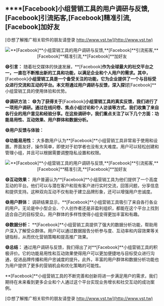 ## ****[Facebook]**小组营销工具的用户调研与反馈,**[Facebook]**引流拓客,**[Facebook]**精准引流,**[Facebook]**加好友**

[😍想了解推广相关软件的朋友请登录 http://www.vst.tw](http://www.vst.tw)

 <center><img src="https://vst.tw/MP4/tuiguang/png/8.png" alt="**[Facebook]**小组营销工具的用户调研与反馈,**[Facebook]**引流拓客,**[Facebook]**精准引流,**[Facebook]**加好友"></center>

**😄引言：**
随着社交媒体的快速发展，**[Facebook]**作为全球最大的社交平台之一，一直在不断推出新的工具和功能，以满足企业和个人用户的需求。其中，**[Facebook]**小组营销工具是一个备受关注的功能，它为企业提供了一个与目标受众进行交流和互动的平台。本文将通过用户调研与反馈，深入探讨**[Facebook]**小组营销工具的使用体验和优势。

**😄调研方法：**
**😄为了获得关于**[Facebook]**小组营销工具的真实反馈，我们进行了一项用户调研。通过在线问卷、焦点小组讨论和个人访谈等方式，我们收集了来自各行业的用户意见和经验分享。在这些调研中，我们重点关注了以下几个方面：功能易用性、互动效果、用户群体和数据分析。**

**😄用户反馈与体验：**

**😄功能易用性：**
大多数用户认为**[Facebook]**小组营销工具非常易于使用和设置。界面友好，操作简单，即使对于初学者也没有太大难度。用户可以轻松创建和管理小组，并且可以根据需要调整隐私设置和权限。

 <center><img src="https://vst.tw/MP4/tuiguang/png/4.png" alt="**[Facebook]**小组营销工具的用户调研与反馈,**[Facebook]**引流拓客,**[Facebook]**精准引流,**[Facebook]**加好友"></center>

**😄互动效果：**
用户普遍认为**[Facebook]**小组营销工具为他们提供了一个高度互动的平台。他们可以与潜在客户和现有客户进行实时交流，回答问题，分享信息和提供支持。这种双向互动不仅有助于建立品牌形象，还可以增强用户忠诚度。

**😄用户群体：**
调研结果显示，**[Facebook]**小组营销工具吸引了来自各行各业的用户。无论是中小型企业、个人创作者还是非盈利组织，都能在这个平台上找到适合自己的目标受众。用户群体的多样性使得小组变得更加丰富和有趣。

**😄数据分析：**
**[Facebook]**小组营销工具提供了强大的数据分析功能，帮助用户深入了解受众群体。用户可以通过数据报告分析参与度、互动率和内容效果等关键指标，从而优化营销策略和提高推广效果。

**😄总结：**
通过用户调研与反馈，我们得出了对**[Facebook]**小组营销工具的积极评价。它的功能易用性和互动效果使得用户可以更加便捷地与目标受众进行沟通，促进品牌传播和用户忠诚度的提升。此外，丰富的用户群体和数据分析功能也为用户提供了更多的营销机会和优化策略的可能性。

**[Facebook]**小组营销工具的不断完善和创新将进一步满足用户的需求，我们期待在未来看到更多企业和个人通过这个平台实现业务增长和社交互动的成功案例。

[😍想了解推广相关软件的朋友请登录 http://www.vst.tw](http://www.vst.tw)



